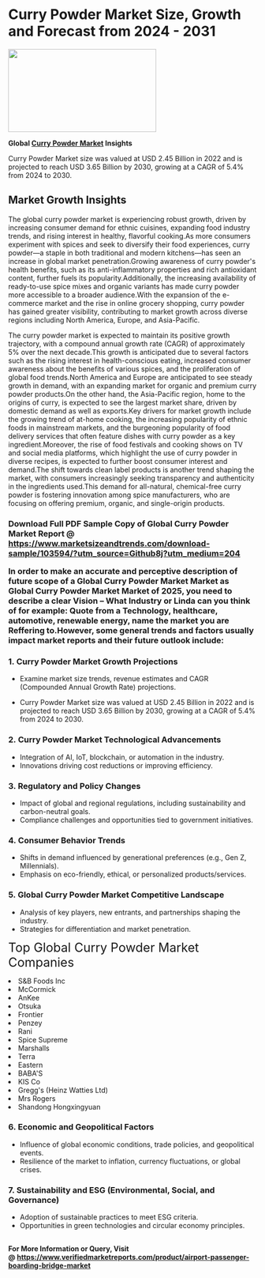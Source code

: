 <H1>Curry Powder Market Size, Growth and Forecast from 2024 - 2031</H1><img class="aligncenter size-medium wp-image-584254" src="https://thirdeyenews.in/wp-content/uploads/2024/09/Global-Market-Research-300x168.jpeg" alt="" width="300" height="168" /><p><strong>Global&nbsp;<a href="https://www.marketsizeandtrends.com/download-sample/103594/?utm_source=Github8j?utm_medium=204">Curry Powder Market</a> Insights</strong></p><p>Curry Powder Market size was valued at USD 2.45 Billion in 2022 and is projected to reach USD 3.65 Billion by 2030, growing at a CAGR of 5.4% from 2024 to 2030.</p><p><h2>Market Growth Insights</h2> <p>The global curry powder market is experiencing robust growth, driven by increasing consumer demand for ethnic cuisines, expanding food industry trends, and rising interest in healthy, flavorful cooking.As more consumers experiment with spices and seek to diversify their food experiences, curry powder—a staple in both traditional and modern kitchens—has seen an increase in global market penetration.Growing awareness of curry powder's health benefits, such as its anti-inflammatory properties and rich antioxidant content, further fuels its popularity.Additionally, the increasing availability of ready-to-use spice mixes and organic variants has made curry powder more accessible to a broader audience.With the expansion of the e-commerce market and the rise in online grocery shopping, curry powder has gained greater visibility, contributing to market growth across diverse regions including North America, Europe, and Asia-Pacific.</p> <p>The curry powder market is expected to maintain its positive growth trajectory, with a compound annual growth rate (CAGR) of approximately 5% over the next decade.This growth is anticipated due to several factors such as the rising interest in health-conscious eating, increased consumer awareness about the benefits of various spices, and the proliferation of global food trends.North America and Europe are anticipated to see steady growth in demand, with an expanding market for organic and premium curry powder products.On the other hand, the Asia-Pacific region, home to the origins of curry, is expected to see the largest market share, driven by domestic demand as well as exports.Key drivers for market growth include the growing trend of at-home cooking, the increasing popularity of ethnic foods in mainstream markets, and the burgeoning popularity of food delivery services that often feature dishes with curry powder as a key ingredient.Moreover, the rise of food festivals and cooking shows on TV and social media platforms, which highlight the use of curry powder in diverse recipes, is expected to further boost consumer interest and demand.The shift towards clean label products is another trend shaping the market, with consumers increasingly seeking transparency and authenticity in the ingredients used.This demand for all-natural, chemical-free curry powder is fostering innovation among spice manufacturers, who are focusing on offering premium, organic, and single-origin products.<h3></p><p><span class=""><strong>Download Full PDF Sample Copy of Global Curry Powder Market Report</strong> @ <a href="https://www.marketsizeandtrends.com/download-sample/103594/?utm_source=Github8j?utm_medium=204" target="_blank">https://www.marketsizeandtrends.com/download-sample/103594/?utm_source=Github8j?utm_medium=204</a></span></p><p>In order to make an accurate and perceptive description of future scope of a Global&nbsp;Curry Powder Market Market as Global&nbsp;Curry Powder Market Market of 2025, you need to describe a clear Vision &ndash; What Industry or Linda can you think of for example: Quote from a Technology, healthcare, automotive, renewable energy, name the market you are Reffering to.However, some general trends and factors usually impact market reports and their future outlook include:</p><h3>1.&nbsp;<strong>Curry Powder Market Growth Projections</strong></h3><ul><li>Examine market size trends, revenue estimates and CAGR (Compounded Annual Growth Rate) projections.</li><li><p>Curry Powder Market size was valued at USD 2.45 Billion in 2022 and is projected to reach USD 3.65 Billion by 2030, growing at a CAGR of 5.4% from 2024 to 2030.</p></li></ul><h3>2.&nbsp;<strong>Curry Powder Market Technological Advancements</strong></h3><ul><li>Integration of AI, IoT, blockchain, or automation in the industry.</li><li>Innovations driving cost reductions or improving efficiency.</li></ul><h3>3.&nbsp;<strong>Regulatory and Policy Changes</strong></h3><ul><li>Impact of global and regional regulations, including sustainability and carbon-neutral goals.</li><li>Compliance challenges and opportunities tied to government initiatives.</li></ul><h3>4.&nbsp;<strong>Consumer Behavior Trends</strong></h3><ul><li>Shifts in demand influenced by generational preferences (e.g., Gen Z, Millennials).</li><li>Emphasis on eco-friendly, ethical, or personalized products/services.</li></ul><h3>5.&nbsp;<strong>Global Curry Powder Market Competitive Landscape</strong></h3><ul><li>Analysis of key players, new entrants, and partnerships shaping the industry.</li><li>Strategies for differentiation and market penetration.</li></ul><p data-pm-slice="1 1 []"><span style="color: inherit; font-family: inherit; font-size: 25px;">Top Global Curry Powder Market Companies</span></p><div class="" data-test-id=""><p><li>S&B Foods Inc</li><li> McCormick</li><li> AnKee</li><li> Otsuka</li><li> Frontier</li><li> Penzey</li><li> Rani</li><li> Spice Supreme</li><li> Marshalls</li><li> Terra</li><li> Eastern</li><li> BABA'S</li><li> KIS Co</li><li> Gregg's (Heinz Watties Ltd)</li><li> Mrs Rogers</li><li> Shandong Hongxingyuan</li></p></div><h3>6.&nbsp;<strong>Economic and Geopolitical Factors</strong></h3><ul><li>Influence of global economic conditions, trade policies, and geopolitical events.</li><li>Resilience of the market to inflation, currency fluctuations, or global crises.</li></ul><h3>7.&nbsp;<strong>Sustainability and ESG (Environmental, Social, and Governance)</strong></h3><ul><li>Adoption of sustainable practices to meet ESG criteria.</li><li>Opportunities in green technologies and circular economy principles.</li></ul><h2><strong style="font-size: 14px;">For More Information or Query, Visit @&nbsp;</strong><a style="background-color: #ffffff; font-size: 14px;" href="https://www.marketsizeandtrends.com/report/curry-powder-market/" target="_blank">https://www.verifiedmarketreports.com/product/airport-passenger-boarding-bridge-market</a></h2>